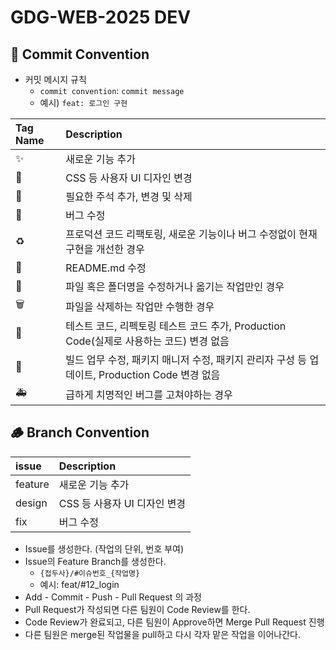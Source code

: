 # GDG-WEB-2025 DEV

## 🌱 Commit Convention

- 커밋 메시지 규칙
  - `commit convention`: `commit message`
  - 예시) `feat: 로그인 구현`

| Tag Name | Description                                                                                   |
| :-- | :-------------------------------------------------------------------------------------------- |
| ✨ | 새로운 기능 추가                                                                              |
| 🎨 | CSS 등 사용자 UI 디자인 변경                                                                  |
| 💬 | 필요한 주석 추가, 변경 및 삭제                                                                |
| 🔧 | 버그 수정                                                                                     |
| ♻️ | 프로덕션 코드 리팩토링, 새로운 기능이나 버그 수정없이 현재 구현을 개선한 경우                  |
| 📝 | README.md 수정                                                                                |
| 📁 | 파일 혹은 폴더명을 수정하거나 옮기는 작업만인 경우                                            |
| 🗑️ | 파일을 삭제하는 작업만 수행한 경우                                                            |
| 🧪 | 테스트 코드, 리펙토링 테스트 코드 추가, Production Code(실제로 사용하는 코드) 변경 없음       |
| 🧹 | 빌드 업무 수정, 패키지 매니저 수정, 패키지 관리자 구성 등 업데이트, Production Code 변경 없음 |
| 🚑️ | 급하게 치명적인 버그를 고쳐야하는 경우                                                        |

## 🪵 Branch Convention
| issue | Description                                                                                   |
| :-- | :-------------------------------------------------------------------------------------------- |
| feature | 새로운 기능 추가                                                                              |
| design | CSS 등 사용자 UI 디자인 변경                                                                  |
| fix | 버그 수정                                                                                       |
- Issue를 생성한다. (작업의 단위, 번호 부여)
- Issue의 Feature Branch를 생성한다.
  - `{접두사}/#이슈번호_{작업명}`
  - 예시: feat/#12_login
- Add - Commit - Push - Pull Request 의 과정
- Pull Request가 작성되면 다른 팀원이 Code Review를 한다.
- Code Review가 완료되고, 다른 팀원이 Approve하면 Merge Pull Request 진행
- 다른 팀원은 merge된 작업물을 pull하고 다시 각자 맡은 작업을 이어나간다.
